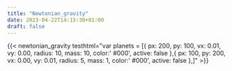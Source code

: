 ```yaml
---
title: "Newtonian_gravity"
date: 2023-04-22T14:15:30+01:00
draft: false
---
```


{{< newtonian_gravity testhtml="var planets = [{ px: 200, py: 100, vx: 0.01, vy: 0.00, radius: 10, mass: 10, color:' #000', active: false },{ px: 100, py: 200, vx: 0.00, vy: 0.01, radius: 5, mass: 1, color:' #000', active: false },]" >}}
